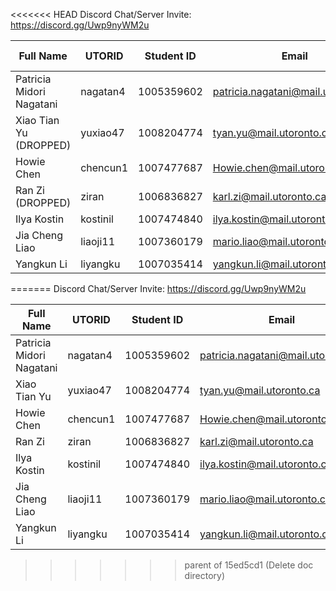 <<<<<<< HEAD
 Discord Chat/Server Invite:   https://discord.gg/Uwp9nyWM2u

| Full Name | UTORID | Student ID | Email | Best Way to Contact | Discord Username |    
| ------------- |-------------| -----| ------------- |-------------| -----|
| Patricia Midori Nagatani | nagatan4 |1005359602 | patricia.nagatani@mail.utoronto.ca | 6479490641 | Amu#2266 | 
| Xiao Tian Yu (DROPPED)| yuxiao47 | 1008204774 | tyan.yu@mail.utoronto.ca | 6478071308 | magpie#6462 | 
| Howie Chen | chencun1 | 1007477687 | Howie.chen@mail.utoronto.ca | email | Zeneo#4872 |
| Ran Zi (DROPPED)| ziran | 1006836827 | karl.zi@mail.utoronto.ca | 6476791760 | dawg#3942 |
| Ilya Kostin | kostinil | 1007474840 | ilya.kostin@mail.utoronto.ca | 6472064342 | IlyukhaKIS#5619| 
| Jia Cheng Liao | liaoji11 | 1007360179 | mario.liao@mail.utoronto.ca | 6476673995 | Alsae#3314 |
| Yangkun Li | liyangku | 1007035414 | yangkun.li@mail.utoronto.ca | Discord | BurningWater1#4655 |

=======
 Discord Chat/Server Invite:   https://discord.gg/Uwp9nyWM2u

| Full Name | UTORID | Student ID | Email | Best Way to Contact | Discord Username |    
| ------------- |-------------| -----| ------------- |-------------| -----|
| Patricia Midori Nagatani | nagatan4 |1005359602 | patricia.nagatani@mail.utoronto.ca | 6479490641 | Amu#2266 | 
| Xiao Tian Yu | yuxiao47 | 1008204774 | tyan.yu@mail.utoronto.ca | 6478071308 | magpie#6462 | 
| Howie Chen | chencun1 | 1007477687 | Howie.chen@mail.utoronto.ca | email | Zeneo#4872 |
| Ran Zi | ziran | 1006836827 | karl.zi@mail.utoronto.ca | 6476791760 | dawg#3942 |
| Ilya Kostin | kostinil | 1007474840 | ilya.kostin@mail.utoronto.ca | 6472064342 | IlyukhaKIS#5619| 
| Jia Cheng Liao | liaoji11 | 1007360179 | mario.liao@mail.utoronto.ca | 6476673995 | Alsae#3314 |
| Yangkun Li | liyangku | 1007035414 | yangkun.li@mail.utoronto.ca | Discord | BurningWater1#4655 |

>>>>>>> parent of 15ed5cd1 (Delete doc directory)
